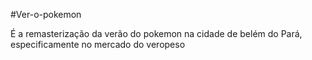 #Ver-o-pokemon

É a remasterização da verão do pokemon na cidade de belém do Pará, especificamente no mercado do veropeso

